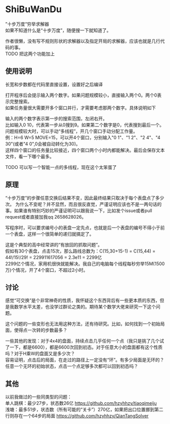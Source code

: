 # ShiBuWanDu
”十步万度“穷举求解器   
如果不知道什么是“十步万度”，随便搜一下就知道了。   
   
作者很懒，没有写不规则形状的求解器以及指定开局的求解器，应该也就是几行代码的事。   
TODO 把这两个功能加上
   
## 使用说明
长宽和步数都在代码里直接设置，设置好之后编译   
   
打开程序后会提示输入两个数字。如果问题规模较小，直接输入两个0。两个0表示完整搜索。   
如果任务量很大需要开多个窗口并行，才需要考虑那两个数字。具体说明如下   
   
输入的两个数字表示第一步的搜索范围，左闭右开。   
比如输入0 10，代表第一步从0搜到9。如果第二个数字是0，代表搜到最后一个。   
问题规模较大时，可以手动“多线程”，开几个窗口手动分配工作量。   
例：H=6 W=5 MOVE=15，可以开4个窗口，分别输入"0 1"、"1 2"、"2 4"、"4 30"(或者"4 0",0会被自动转化为30)。   
这样四个窗口的任务量比较接近，四个窗口两个小时内都能解决。最后会保存文本文件，看一下哪个最多。   

TODO 可以写一个智能一点的多线程，现在这个太笨蛋了   
   
## 原理
“十步万度”的步骤任意交换后结果不变，因此最终结果只取决于每个表盘点了多少次。
为什么不变呢？并不显然，而且很反直觉，严谨证明应该也不是一两句话的事。如果谁有特别巧妙的严谨证明可以跟我说一下，比如发个issue或者pull request或者直接加我qq 2658628026。   

写程序时，可以要求编号小的表盘一定先点，也就是后一个表盘的编号不得小于前一个表盘，这样一个很简单的递归就搞定了。   

这是个典型的高中经常讲的“有放回的抓取问题”。   
假如有30个表盘，点击15次，那么路线总数为：C(15,30+15-1) = C(15,44) = 44!/15!/29! = 229911617056 = 2.3e11 = 2299亿     
2299亿个情况，家用机很快就能解决。我自己的电脑每个线程每秒穷举15M(1500万)个情况，开了4个窗口，不超过2小时。   

## 讨论
感觉“可交换”是个非常神奇的性质，我怀疑这个东西背后有一些更本质的东西，但是我数学水平太差，也没学过群论之类的。期待某个数学大佬来研究一下这个问题。   
   
这个问题的一些变形也无法用这种方法，还有待研究。比如，如何找到一个初始局面，使得点一次转的步数最多？   
   
一些其他的发现：对于4x4的盘面，持续点击几乎任何一个点（我只是挑了几个试了一下，都是6600），都是6600次回到初态。对于任意大小的盘面都有这个性质吗？对于H乘W的盘面又是多少次？   
容易证明，点击后的局面，在走过的路径上一定没有“环”。有多少局面是无环的？任意一个无环的初始状态，点击一个点足够多次都可以回到初态吗？   

   
## 其他
以前我做过的一些同类型的问题：   
单人跳棋：最少27步，状态数26亿  https://github.com/hzyhhzy/tiaoqimeiju   
浅塘：最多51步，状态数（所有可能的“关卡”）270亿，如果把出口位置挪到第二行则存在一个64步的局面    https://github.com/hzyhhzy/QianTangSolver   


